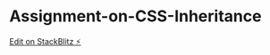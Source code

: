 # Assignment-on-CSS-Inheritance

[Edit on StackBlitz ⚡️](https://stackblitz.com/edit/web-platform-cliqqo)